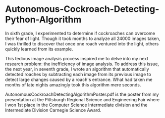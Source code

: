 # Autonomous-Cockroach-Detecting-Python-Algorithm
In sixth grade, I experimented to determine if cockroaches can overcome their fear of light. Though it took months to analyze all 24000 images taken, I was thrilled to discover that once one roach ventured into the light, others quickly learned from its example.

This tedious image analysis process inspired me to delve into my next research problem: the inefficiency of image analysis. To address this issue, the next year, in seventh grade, I wrote an algorithm that automatically detected roaches by subtracting each image from its previous image to detect large changes caused by a roach's entrance. What had taken me months of late nights amazingly took this algorithm mere seconds.

AutonomousCockroachDetectingAlgorithmPoster.pdf is the poster from my presentation at the Pittsburgh Regional Science and Engineering Fair where I won 1st place in the Computer Science Intermediate division and the Intermediate Division Carnegie Science Award.
